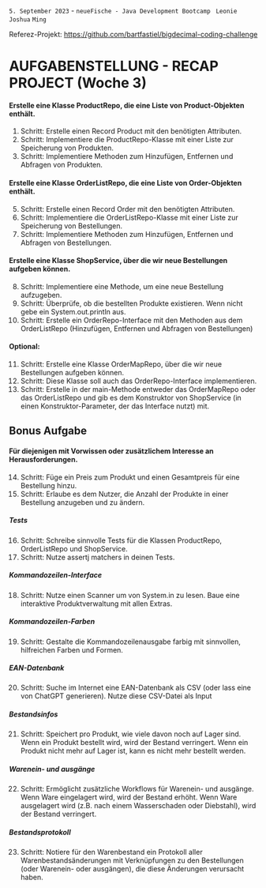 `5. September 2023` - `neueFische - Java Development Bootcamp`
`
Leonie` `Joshua` `Ming`

Referez-Projekt: https://github.com/bartfastiel/bigdecimal-coding-challenge

# AUFGABENSTELLUNG - RECAP PROJECT (Woche 3)
#### Erstelle eine Klasse ProductRepo, die eine Liste von Product-Objekten enthält.
 1. Schritt: Erstelle einen Record Product mit den benötigten Attributen.
 2. Schritt: Implementiere die ProductRepo-Klasse mit einer Liste zur Speicherung von Produkten.
 3. Schritt: Implementiere Methoden zum Hinzufügen, Entfernen und Abfragen von Produkten.
#### Erstelle eine Klasse OrderListRepo, die eine Liste von Order-Objekten enthält.
 5. Schritt: Erstelle einen Record Order mit den benötigten Attributen.
 6. Schritt: Implementiere die OrderListRepo-Klasse mit einer Liste zur Speicherung von Bestellungen.
 7. Schritt: Implementiere Methoden zum Hinzufügen, Entfernen und Abfragen von Bestellungen.
#### Erstelle eine Klasse ShopService, über die wir neue Bestellungen aufgeben können.
 8. Schritt: Implementiere eine Methode, um eine neue Bestellung aufzugeben.
 9. Schritt: Überprüfe, ob die bestellten Produkte existieren. Wenn nicht gebe ein System.out.println aus.
10. Schritt: Erstelle ein OrderRepo-Interface mit den Methoden aus dem OrderListRepo (Hinzufügen, Entfernen und Abfragen von Bestellungen)

#### Optional:
11. Schritt: Erstelle eine Klasse OrderMapRepo, über die wir neue Bestellungen aufgeben können.
12. Schritt: Diese Klasse soll auch das OrderRepo-Interface implementieren.
13. Schritt: Erstelle in der main-Methode entweder das OrderMapRepo oder das OrderListRepo und gib es dem Konstruktor von ShopService (in einen Konstruktor-Parameter, der das Interface nutzt) mit.

## Bonus Aufgabe
#### Für diejenigen mit Vorwissen oder zusätzlichem Interesse an Herausforderungen.
14. Schritt: Füge ein Preis zum Produkt und einen Gesamtpreis für eine Bestellung hinzu.
15. Schritt: Erlaube es dem Nutzer, die Anzahl der Produkte in einer Bestellung anzugeben und zu ändern.

##### Tests
16. Schritt: Schreibe sinnvolle Tests für die Klassen ProductRepo, OrderListRepo und ShopService.
17. Schritt: Nutze assertj matchers in deinen Tests.
##### Kommandozeilen-Interface
18. Schritt: Nutze einen Scanner um von System.in zu lesen. Baue eine interaktive Produktverwaltung mit allen Extras.
##### Kommandozeilen-Farben
19. Schritt: Gestalte die Kommandozeilenausgabe farbig mit sinnvollen, hilfreichen Farben und Formen.
##### EAN-Datenbank
20. Schritt: Suche im Internet eine EAN-Datenbank als CSV (oder lass eine von ChatGPT generieren). Nutze diese CSV-Datei als Input
##### Bestandsinfos
21. Schritt: Speichert pro Produkt, wie viele davon noch auf Lager sind. Wenn ein Produkt bestellt wird, wird der Bestand verringert. Wenn ein Produkt nicht mehr auf Lager ist, kann es nicht mehr bestellt werden.
##### Warenein- und ausgänge
22. Schritt: Ermöglicht zusätzliche Workflows für Warenein- und ausgänge. Wenn Ware eingelagert wird, wird der Bestand erhöht. Wenn Ware ausgelagert wird (z.B. nach einem Wasserschaden oder Diebstahl), wird der Bestand verringert.
##### Bestandsprotokoll
23. Schritt: Notiere für den Warenbestand ein Protokoll aller Warenbestandsänderungen mit Verknüpfungen zu den Bestellungen (oder Warenein- oder ausgängen), die diese Änderungen verursacht haben.









